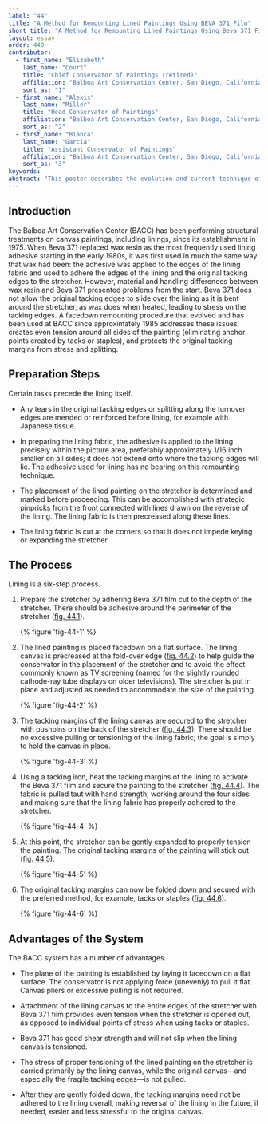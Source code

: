 ```yaml
---
label: "44"
title: "A Method for Remounting Lined Paintings Using BEVA 371 Film"
short_title: "A Method for Remounting Lined Paintings Using Beva 371 Film"
layout: essay
order: 440
contributor:
  - first_name: "Elizabeth"
    last_name: "Court"
    title: "Chief Conservator of Paintings (retired)"
    affiliation: "Balboa Art Conservation Center, San Diego, California"
    sort_as: "1"
  - first_name: "Alexis"
    last_name: "Miller"
    title: "Head Conservator of Paintings"
    affiliation: "Balboa Art Conservation Center, San Diego, California"
    sort_as: "2"
  - first_name: "Bianca"
    last_name: "García"
    title: "Assistant Conservator of Paintings"
    affiliation: "Balboa Art Conservation Center, San Diego, California"
    sort_as: "3"
keywords:
abstract: "This poster describes the evolution and current technique of the procedure employed in remounting lined paintings at the Balboa Art Conservation Center (BACC). BACC has been performing structural treatments, including the lining of canvases, since its establishment in 1975. As lining practices have changed and evolved over the years, so have the approaches to reattachment and retensioning of paintings on stretchers at BACC. Starting with the technique of wax-lining and the attachment of lining canvases and original tacking edges to the stretcher using adhesive all around the edges, the center has moved to a system of reattaching lined canvases to their stretchers using Beva since the early 1980s. The adhesive provides more even, constant tension all around the edges, as opposed to the individual points of stress that occur when using the traditional method of restretching and attachment with tacks or staples only. The BACC method also minimizes any stress on the original canvas by attaching and tensioning the lining canvas before the original tacking margins are gently folded back and secured into place."
---
```


## Introduction

The Balboa Art Conservation Center (BACC) has been performing structural treatments on canvas paintings, including linings, since its establishment in 1975. When Beva 371 replaced wax resin as the most frequently used lining adhesive starting in the early 1980s, it was first used in much the same way that wax had been: the adhesive was applied to the edges of the lining fabric and used to adhere the edges of the lining and the original tacking edges to the stretcher. However, material and handling differences between wax resin and Beva 371 presented problems from the start. Beva 371 does not allow the original tacking edges to slide over the lining as it is bent around the stretcher, as wax does when heated, leading to stress on the tacking edges. A facedown remounting procedure that evolved and has been used at BACC since approximately 1985 addresses these issues, creates even tension around all sides of the painting (eliminating anchor points created by tacks or staples), and protects the original tacking margins from stress and splitting.

## Preparation Steps

Certain tasks precede the lining itself.

-   Any tears in the original tacking edges or splitting along the turnover edges are mended or reinforced before lining, for example with Japanese tissue.

-   In preparing the lining fabric, the adhesive is applied to the lining precisely within the picture area, preferably approximately 1/16 inch smaller on all sides; it does not extend onto where the tacking edges will lie. The adhesive used for lining has no bearing on this remounting technique.

-   The placement of the lined painting on the stretcher is determined and marked before proceeding. This can be accomplished with strategic pinpricks from the front connected with lines drawn on the reverse of the lining. The lining fabric is then precreased along these lines.

-   The lining fabric is cut at the corners so that it does not impede keying or expanding the stretcher.

## The Process

Lining is a six-step process.

<div class="illustrated-list illustrated-list--narrow-figures">

1.  Prepare the stretcher by adhering Beva 371 film cut to the depth of the stretcher. There should be adhesive around the perimeter of the stretcher ([fig. 44.1](#fig-44-1)).

    {% figure 'fig-44-1' %}

2.  The lined painting is placed facedown on a flat surface. The lining canvas is precreased at the fold-over edge ([fig. 44.2](#fig-44-2)) to help guide the conservator in the placement of the stretcher and to avoid the effect commonly known as TV screening (named for the slightly rounded cathode-ray tube displays on older televisions). The stretcher is put in place and adjusted as needed to accommodate the size of the painting.

    {% figure 'fig-44-2' %}

3.  The tacking margins of the lining canvas are secured to the stretcher with pushpins on the back of the stretcher ([fig. 44.3](#fig-44-3)). There should be no excessive pulling or tensioning of the lining fabric; the goal is simply to hold the canvas in place.

    {% figure 'fig-44-3' %}

4.  Using a tacking iron, heat the tacking margins of the lining to activate the Beva 371 film and secure the painting to the stretcher ([fig. 44.4](#fig-44-4)). The fabric is pulled taut with hand strength, working around the four sides and making sure that the lining fabric has properly adhered to the stretcher.

    {% figure 'fig-44-4' %}

5.  At this point, the stretcher can be gently expanded to properly tension the painting. The original tacking margins of the painting will stick out ([fig. 44.5](#fig-44-5)).

    {% figure 'fig-44-5' %}

6.  The original tacking margins can now be folded down and secured with the preferred method, for example, tacks or staples ([fig. 44.6](#fig-44-6)).

    {% figure 'fig-44-6' %}

</div>

## Advantages of the System

The BACC system has a number of advantages.

-   The plane of the painting is established by laying it facedown on a flat surface. The conservator is not applying force (unevenly) to pull it flat. Canvas pliers or excessive pulling is not required.

-   Attachment of the lining canvas to the entire edges of the stretcher with Beva 371 film provides even tension when the stretcher is opened out, as opposed to individual points of stress when using tacks or staples.

-   Beva 371 has good shear strength and will not slip when the lining canvas is tensioned.

-   The stress of proper tensioning of the lined painting on the stretcher is carried primarily by the lining canvas, while the original canvas—and especially the fragile tacking edges—is not pulled.

-   After they are gently folded down, the tacking margins need not be adhered to the lining overall, making reversal of the lining in the future, if needed, easier and less stressful to the original canvas.
